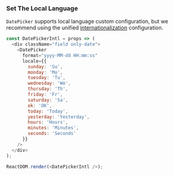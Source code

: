 ### Set The Local Language

`DatePicker` supports local language custom configuration, but we recommend using the unified [internationalization](/guide/intl) configuration.

<!--start-code-->

```js
const DatePickerIntl = props => (
  <div className="field only-date">
    <DatePicker
      format="yyyy-MM-dd HH:mm:ss"
      locale={{
        sunday: 'Su',
        monday: 'Mo',
        tuesday: 'Tu',
        wednesday: 'We',
        thursday: 'Th',
        friday: 'Fr',
        saturday: 'Sa',
        ok: 'OK',
        today: 'Today',
        yesterday: 'Yesterday',
        hours: 'Hours',
        minutes: 'Minutes',
        seconds: 'Seconds'
      }}
    />
  </div>
);

ReactDOM.render(<DatePickerIntl />);
```

<!--end-code-->
